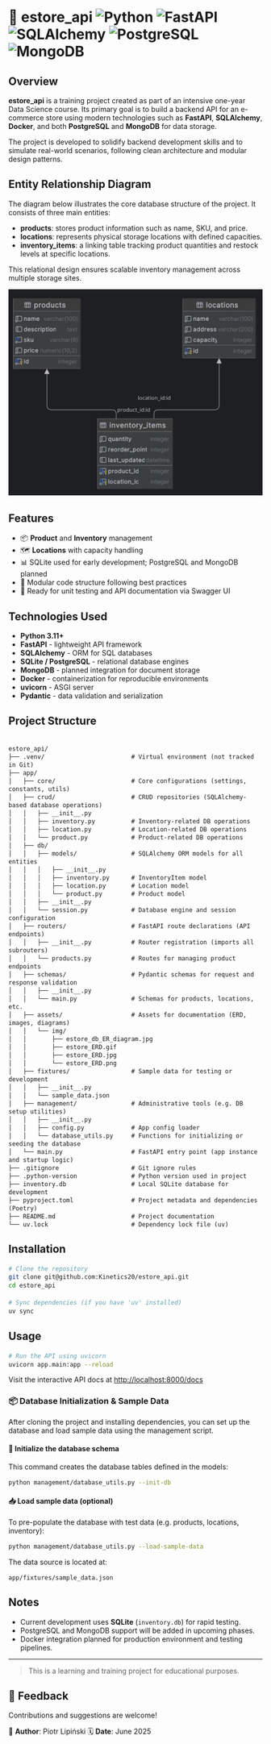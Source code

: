 
# 🛒 estore_api ![Python](https://img.shields.io/badge/python-3.11+-blue) ![FastAPI](https://img.shields.io/badge/FastAPI-0.110+-green) ![SQLAlchemy](https://img.shields.io/badge/SQLAlchemy-2.x-orange) ![PostgreSQL](https://img.shields.io/badge/PostgreSQL-15+-blueviolet) ![MongoDB](https://img.shields.io/badge/MongoDB-6.x-brightgreen)

## Overview

**estore_api** is a training project created as part of an intensive one-year Data Science course. Its primary goal is to build a backend API for an e-commerce store using modern technologies such as **FastAPI**, **SQLAlchemy**, **Docker**, and both **PostgreSQL** and **MongoDB** for data storage.

The project is developed to solidify backend development skills and to simulate real-world scenarios, following clean architecture and modular design patterns.

## Entity Relationship Diagram

The diagram below illustrates the core database structure of the project. It consists of three main entities:

- **products**: stores product information such as name, SKU, and price.
- **locations**: represents physical storage locations with defined capacities.
- **inventory_items**: a linking table tracking product quantities and restock levels at specific locations.

This relational design ensures scalable inventory management across multiple storage sites.

![estore_db_ER_diagram.jpg](assets/img/estore_db_ER_diagram.jpg)


## Features

- 📦 **Product** and **Inventory** management
- 🗺️ **Locations** with capacity handling
- 📊 SQLite used for early development; PostgreSQL and MongoDB planned
- 🔌 Modular code structure following best practices
- 🧪 Ready for unit testing and API documentation via Swagger UI

## Technologies Used

- **Python 3.11+**
- **FastAPI** - lightweight API framework
- **SQLAlchemy** - ORM for SQL databases
- **SQLite / PostgreSQL** - relational database engines
- **MongoDB** - planned integration for document storage
- **Docker** - containerization for reproducible environments
- **uvicorn** - ASGI server
- **Pydantic** - data validation and serialization

## Project Structure

```

estore_api/
├── .venv/                        # Virtual environment (not tracked in Git)
├── app/
│   ├── core/                     # Core configurations (settings, constants, utils)
│   ├── crud/                     # CRUD repositories (SQLAlchemy-based database operations)
│   │   ├── __init__.py
│   │   ├── inventory.py          # Inventory-related DB operations
│   │   ├── location.py           # Location-related DB operations
│   │   └── product.py            # Product-related DB operations
│   ├── db/
│   │   ├── models/               # SQLAlchemy ORM models for all entities
│   │   │   ├── __init__.py
│   │   │   ├── inventory.py      # InventoryItem model
│   │   │   ├── location.py       # Location model
│   │   │   └── product.py        # Product model
│   │   ├── __init__.py
│   │   └── session.py            # Database engine and session configuration
│   ├── routers/                  # FastAPI route declarations (API endpoints)
│   │   ├── __init__.py           # Router registration (imports all subrouters)
│   │   └── products.py           # Routes for managing product endpoints
│   ├── schemas/                  # Pydantic schemas for request and response validation
│   │   ├── __init__.py
│   │   └── main.py               # Schemas for products, locations, etc.
│   ├── assets/                   # Assets for documentation (ERD, images, diagrams)
│   │   └── img/
│   │       ├── estore_db_ER_diagram.jpg
│   │       ├── estore_ERD.gif
│   │       ├── estore_ERD.jpg
│   │       └── estore_ERD.png
│   ├── fixtures/                 # Sample data for testing or development
│   │   ├── __init__.py
│   │   └── sample_data.json
│   ├── management/               # Administrative tools (e.g. DB setup utilities)
│   │   ├── __init__.py
│   │   ├── config.py             # App config loader
│   │   └── database_utils.py     # Functions for initializing or seeding the database
│   └── main.py                   # FastAPI entry point (app instance and startup logic)
├── .gitignore                    # Git ignore rules
├── .python-version               # Python version used in project
├── inventory.db                  # Local SQLite database for development
├── pyproject.toml                # Project metadata and dependencies (Poetry)
├── README.md                     # Project documentation
└── uv.lock                       # Dependency lock file (uv)
````

## Installation

```bash
# Clone the repository
git clone git@github.com:Kinetics20/estore_api.git
cd estore_api

# Sync dependencies (if you have 'uv' installed)
uv sync
````

## Usage

```bash
# Run the API using uvicorn
uvicorn app.main:app --reload
```

Visit the interactive API docs at [http://localhost:8000/docs](http://localhost:8000/docs)


### 📦 Database Initialization & Sample Data

After cloning the project and installing dependencies, you can set up the database and load sample data using the management script.

#### 🔧 Initialize the database schema

This command creates the database tables defined in the models:

```bash
python management/database_utils.py --init-db
```

#### 📥 Load sample data (optional)

To pre-populate the database with test data (e.g. products, locations, inventory):

```bash
python management/database_utils.py --load-sample-data
```

The data source is located at:

```
app/fixtures/sample_data.json
```


## Notes

* Current development uses **SQLite** (`inventory.db`) for rapid testing.
* PostgreSQL and MongoDB support will be added in upcoming phases.
* Docker integration planned for production environment and testing pipelines.

---

> This is a learning and training project for educational purposes.

## 💬 Feedback

Contributions and suggestions are welcome!

👤 **Author**: Piotr Lipiński
🗓 **Date**: June 2025
